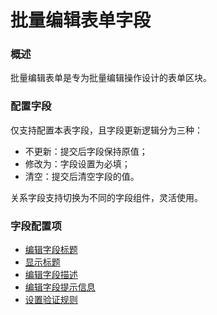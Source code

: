 # 批量编辑表单字段

### 概述

批量编辑表单是专为批量编辑操作设计的表单区块。

### 配置字段

仅支持配置本表字段，且字段更新逻辑分为三种：

- 不更新：提交后字段保持原值；
- 修改为：字段设置为必填；
- 清空：提交后清空字段的值。

关系字段支持切换为不同的字段组件，灵活使用。

### 字段配置项

- [编辑字段标题](../field-settings/edit-title.md)
- [显示标题](../field-settings/display-title.md)
- [编辑字段描述](../field-settings/edit-description.md)
- [编辑字段提示信息](../field-settings/edit-tooltip.md)
- [设置验证规则](../field-settings/validation-rules.md)

